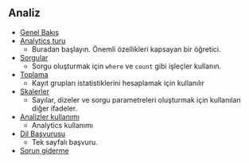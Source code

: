 
## <a name="analytics"></a>Analiz
* [Genel Bakış](../articles/application-insights/app-insights-analytics.md)
* [Analytics turu](../articles/application-insights/app-insights-analytics-tour.md)
  * Buradan başlayın. Önemli özellikleri kapsayan bir öğretici.
* [Sorgular](../articles/application-insights/app-insights-analytics-reference.md)
  * Sorgu oluşturmak için `where` ve `count` gibi işleçler kullanın.
* [Toplama](../articles/application-insights/app-insights-analytics-reference.md)
  * Kayıt grupları istatistiklerini hesaplamak için kullanılır
* [Skalerler](../articles/application-insights/app-insights-analytics-reference.md)
  * Sayılar, dizeler ve sorgu parametreleri oluşturmak için kullanılan diğer ifadeler.
* [Analizler kullanımı](../articles/application-insights/app-insights-analytics-using.md)
  * Analytics kullanımı
* [Dil Başvurusu](../articles/application-insights/app-insights-analytics-reference.md)
  * Tek sayfalı başvuru.
* [Sorun giderme](../articles/application-insights/app-insights-analytics-troubleshooting.md)

